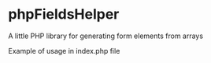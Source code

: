 # phpFieldsHelper
A little PHP library for generating form elements from arrays

Example of usage in index.php file